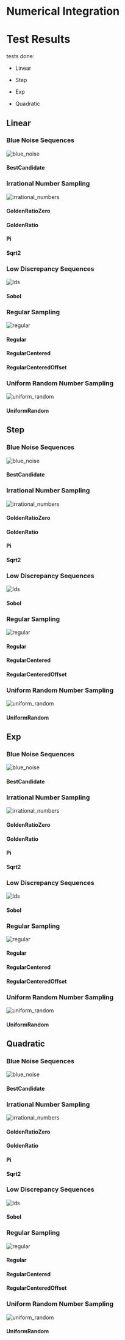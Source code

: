 # Numerical Integration

# Test Results
 tests done:
* Linear
* Step
* Exp
* Quadratic
## Linear
### Blue Noise Sequences
![blue_noise](../../../samples/_1d/blue_noise/Linear.png)  
#### BestCandidate
### Irrational Number Sampling
![irrational_numbers](../../../samples/_1d/irrational_numbers/Linear.png)  
#### GoldenRatioZero
#### GoldenRatio
#### Pi
#### Sqrt2
### Low Discrepancy Sequences
![lds](../../../samples/_1d/lds/Linear.png)  
#### Sobol
### Regular Sampling
![regular](../../../samples/_1d/regular/Linear.png)  
#### Regular
#### RegularCentered
#### RegularCenteredOffset
### Uniform Random Number Sampling
![uniform_random](../../../samples/_1d/uniform_random/Linear.png)  
#### UniformRandom
## Step
### Blue Noise Sequences
![blue_noise](../../../samples/_1d/blue_noise/Step.png)  
#### BestCandidate
### Irrational Number Sampling
![irrational_numbers](../../../samples/_1d/irrational_numbers/Step.png)  
#### GoldenRatioZero
#### GoldenRatio
#### Pi
#### Sqrt2
### Low Discrepancy Sequences
![lds](../../../samples/_1d/lds/Step.png)  
#### Sobol
### Regular Sampling
![regular](../../../samples/_1d/regular/Step.png)  
#### Regular
#### RegularCentered
#### RegularCenteredOffset
### Uniform Random Number Sampling
![uniform_random](../../../samples/_1d/uniform_random/Step.png)  
#### UniformRandom
## Exp
### Blue Noise Sequences
![blue_noise](../../../samples/_1d/blue_noise/Exp.png)  
#### BestCandidate
### Irrational Number Sampling
![irrational_numbers](../../../samples/_1d/irrational_numbers/Exp.png)  
#### GoldenRatioZero
#### GoldenRatio
#### Pi
#### Sqrt2
### Low Discrepancy Sequences
![lds](../../../samples/_1d/lds/Exp.png)  
#### Sobol
### Regular Sampling
![regular](../../../samples/_1d/regular/Exp.png)  
#### Regular
#### RegularCentered
#### RegularCenteredOffset
### Uniform Random Number Sampling
![uniform_random](../../../samples/_1d/uniform_random/Exp.png)  
#### UniformRandom
## Quadratic
### Blue Noise Sequences
![blue_noise](../../../samples/_1d/blue_noise/Quadratic.png)  
#### BestCandidate
### Irrational Number Sampling
![irrational_numbers](../../../samples/_1d/irrational_numbers/Quadratic.png)  
#### GoldenRatioZero
#### GoldenRatio
#### Pi
#### Sqrt2
### Low Discrepancy Sequences
![lds](../../../samples/_1d/lds/Quadratic.png)  
#### Sobol
### Regular Sampling
![regular](../../../samples/_1d/regular/Quadratic.png)  
#### Regular
#### RegularCentered
#### RegularCenteredOffset
### Uniform Random Number Sampling
![uniform_random](../../../samples/_1d/uniform_random/Quadratic.png)  
#### UniformRandom
